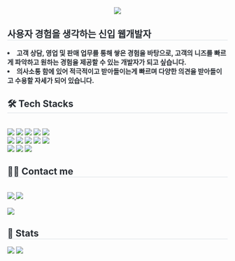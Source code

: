 <div align= "center">
    <img src="https://capsule-render.vercel.app/api?type=wave&color=auto&height=120&text=제발%20취업%20시켜주세요..&animation=blinking&fontColor=3667d9&fontSize=40" />
    </div>
    <div style="text-align: left;"> 
    <h2 style="border-bottom: 1px solid #d8dee4; color: #282d33;"> 사용자 경험을 생각하는 신입 웹개발자 </h2>  
    <div style="font-weight: 700; font-size: 15px; text-align: left; color: #282d33;"> <li> 고객 상담, 영업 및 판매 업무를 통해 쌓은 경험을 바탕으로, 고객의 니즈를 빠르게 파악하고 원하는 경험을 제공할 수 있는 개발자가 되고 싶습니다. </div> 
    <div style="font-weight: 700; font-size: 15px; text-align: left; color: #282d33;"> <li> 의사소통 함에 있어 적극적이고 받아들이는게 빠르며 다양한 의견을 받아들이고 수용할 자세가 되어 있습니다. </div>
    </div>
    <div style="text-align: left;">
    <h2 style="border-bottom: 1px solid #d8dee4; color: #282d33;"> 🛠️ Tech Stacks </h2> <br> 
    <div style="margin: ; text-align: left;" "text-align: left;"> <img src="https://img.shields.io/badge/Amazon AWS-232F3E?style=plastic&logo=Amazon AWS&logoColor=white">
          <img src="https://img.shields.io/badge/CSS3-1572B6?style=plastic&logo=CSS3&logoColor=white">
          <img src="https://img.shields.io/badge/Figma-F24E1E?style=plastic&logo=Figma&logoColor=white">
          <img src="https://img.shields.io/badge/Github-181717?style=plastic&logo=Github&logoColor=white">
          <img src="https://img.shields.io/badge/HTML5-E34F26?style=plastic&logo=HTML5&logoColor=white">
          <br/><img src="https://img.shields.io/badge/jQuery-0769AD?style=plastic&logo=jQuery&logoColor=white">
          <img src="https://img.shields.io/badge/Java-007396?style=plastic&logo=Java&logoColor=white">
          <img src="https://img.shields.io/badge/Javascript-F7DF1E?style=plastic&logo=Javascript&logoColor=white">
          <img src="https://img.shields.io/badge/Notion-000000?style=plastic&logo=Notion&logoColor=white">
          <img src="https://img.shields.io/badge/Oracle-F80000?style=plastic&logo=Oracle&logoColor=white">
          <br/><img src="https://img.shields.io/badge/React-61DAFB?style=plastic&logo=React&logoColor=white">
          <img src="https://img.shields.io/badge/Spring Boot-6DB33F?style=plastic&logo=Spring Boot&logoColor=white">
          <img src="https://img.shields.io/badge/Spring-6DB33F?style=plastic&logo=Spring&logoColor=white">
          </div>
    </div>
    <div style="text-align: left;">
    <h2 style="border-bottom: 1px solid #d8dee4; color: #282d33;"> 🧑‍💻 Contact me </h2> <br> 
    <div style="text-align: left;"> <a href=https://www.instagram.com/seolin_bi/> <img src="https://img.shields.io/badge/Instagram-E4405F?style=plastic&logo=Instagram&logoColor=white&link=https://www.instagram.com/seolin_bi/"> </a>
         <a href=https://www.instagram.com/seolin_bi/> <img src="https://img.shields.io/badge/Velog-20C997?style=plastic&logo=Velog&logoColor=white&link=https://www.instagram.com/seolin_bi/"> </a>
          </div>  <br> 
    <div style="text-align: left;"> <a href="https://hits.seeyoufarm.com"> <img src="https://hits.seeyoufarm.com/api/count/incr/badge.svg?url=https%3A%2F%2Fgithub.com%2Fhmmhmmhmmhmm%2F&count_bg=%23000000&title_bg=%23000000&icon=github.svg&icon_color=%23FFFFFF&title=GitHub&edge_flat=false"/></a>
       </div> 
    </div>
    
<div style="text-align: left;"> 
    <h2 style="border-bottom: 1px solid #d8dee4; color: #282d33;"> 🏅 Stats </h2> 
    <div style="text-align: left;"> 
        <img src="https://github-readme-stats.vercel.app/api?username=hmmhmmhmmhmm&custom_title=Github%20Stats&bg_color=180,000000,&title_color=000000&text_color=000000"/> 
        <img src="https://github-readme-stats.vercel.app/api/top-langs/?username=hmmhmmhmmhmm&layout=compact&bg_color=180,000000,&title_color=000000&text_color=000000"/>
    </div>
</div>
